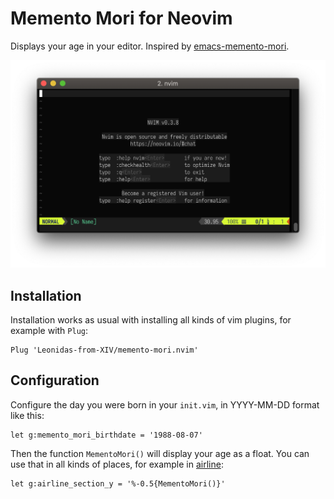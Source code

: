 Memento Mori for Neovim
=======================

Displays your age in your editor. Inspired by [emacs-memento-mori][].

![Screenshot](/screenshot.png?raw=true "Screenshot")

Installation
------------

Installation works as usual with installing all kinds of vim plugins, for
example with `Plug`:

```vim
Plug 'Leonidas-from-XIV/memento-mori.nvim'
```

Configuration
-------------

Configure the day you were born in your `init.vim`, in YYYY-MM-DD format like
this:

```vim
let g:memento_mori_birthdate = '1988-08-07'
```

Then the function `MementoMori()` will display your age as a float. You can use
that in all kinds of places, for example in [airline][]:

```vim
let g:airline_section_y = '%-0.5{MementoMori()}'
```

[emacs-memento-mori]: https://github.com/lassik/emacs-memento-mori
[airline]: https://github.com/vim-airline/vim-airline
